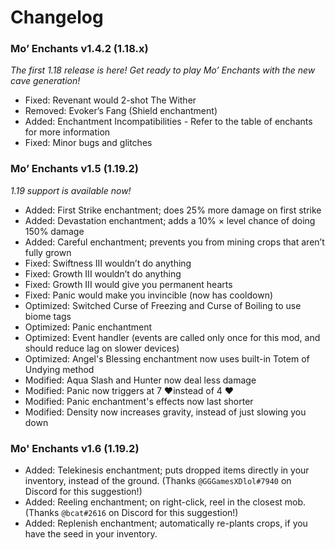 # Changelog

### Mo’ Enchants v1.4.2 (1.18.x)

*The first 1.18 release is here! Get ready to play Mo’ Enchants with the new cave generation!*

- Fixed: Revenant would 2-shot The Wither
- Removed: Evoker’s Fang (Shield enchantment)
- Added: Enchantment Incompatibilities - Refer to the table of enchants for more information
- Fixed: Minor bugs and glitches

### Mo’ Enchants v1.5 (1.19.2)

*1.19 support is available now!*

- Added: First Strike enchantment; does 25% more damage on first strike
- Added: Devastation enchantment; adds a 10% × level chance of doing 150% damage
- Added: Careful enchantment; prevents you from mining crops that aren’t fully grown
- Fixed: Swiftness III wouldn’t do anything
- Fixed: Growth III wouldn’t do anything
- Fixed: Growth III would give you permanent hearts
- Fixed: Panic would make you invincible (now has cooldown)
- Optimized: Switched Curse of Freezing and Curse of Boiling to use biome tags
- Optimized: Panic enchantment
- Optimized: Event handler (events are called only once for this mod, and should reduce lag on slower devices)
- Optimized: Angel's Blessing enchantment now uses built-in Totem of Undying method
- Modified: Aqua Slash and Hunter now deal less damage
- Modified: Panic now triggers at 7 ❤️instead of 4 ❤️
- Modified: Panic enchantment's effects now last shorter
- Modified: Density now increases gravity, instead of just slowing you down

### Mo' Enchants v1.6 (1.19.2)

- Added: Telekinesis enchantment; puts dropped items directly in your inventory, instead of the ground. (Thanks `@GGGamesXDlol#7940` on Discord for this suggestion!)
- Added: Reeling enchantment; on right-click, reel in the closest mob. (Thanks `@bcat#2616` on Discord for this suggestion!)
- Added: Replenish enchantment; automatically re-plants crops, if you have the seed in your inventory.

